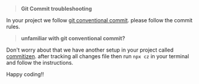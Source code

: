 > **Git Commit troubleshooting**

In your project we follow [git conventional commit](https://www.conventionalcommits.org/en/v1.0.0/). please follow the commit rules.
> **unfamiliar with git conventional commit?**

Don't worry about that we have another setup in your project called [commitizen](https://github.com/commitizen/cz-cli). after tracking all changes file then run `npx cz` in your terminal and follow the instructions.

Happy coding!!